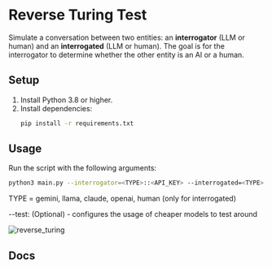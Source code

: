 # Reverse Turing Test

Simulate a conversation between two entities: an **interrogator** (LLM or human) and an **interrogated** (LLM or human). The goal is for the interrogator to determine whether the other entity is an AI or a human.

## Setup

1. Install Python 3.8 or higher.
2. Install dependencies:
   ```bash
   pip install -r requirements.txt
   ```

## Usage

Run the script with the following arguments:

```bash
python3 main.py --interrogator=<TYPE>::<API_KEY> --interrogated=<TYPE>::<API_KEY> [--test]
```
TYPE = gemini, llama, claude, openai, human (only for interrogated)

--test: (Optional) - configures the usage of cheaper models to test around

![reverse_turing](https://github.com/user-attachments/assets/d4462545-0010-415f-a9f3-c892366110c3)


## Docs
